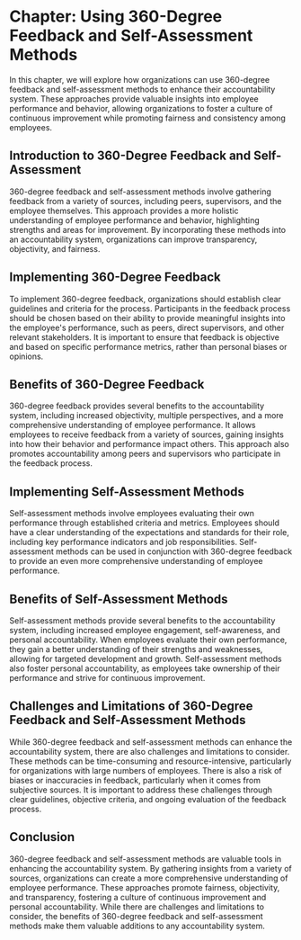 Chapter: Using 360-Degree Feedback and Self-Assessment Methods
==============================================================

In this chapter, we will explore how organizations can use 360-degree feedback and self-assessment methods to enhance their accountability system. These approaches provide valuable insights into employee performance and behavior, allowing organizations to foster a culture of continuous improvement while promoting fairness and consistency among employees.

**Introduction to 360-Degree Feedback and Self-Assessment**
-----------------------------------------------------------

360-degree feedback and self-assessment methods involve gathering feedback from a variety of sources, including peers, supervisors, and the employee themselves. This approach provides a more holistic understanding of employee performance and behavior, highlighting strengths and areas for improvement. By incorporating these methods into an accountability system, organizations can improve transparency, objectivity, and fairness.

**Implementing 360-Degree Feedback**
------------------------------------

To implement 360-degree feedback, organizations should establish clear guidelines and criteria for the process. Participants in the feedback process should be chosen based on their ability to provide meaningful insights into the employee's performance, such as peers, direct supervisors, and other relevant stakeholders. It is important to ensure that feedback is objective and based on specific performance metrics, rather than personal biases or opinions.

**Benefits of 360-Degree Feedback**
-----------------------------------

360-degree feedback provides several benefits to the accountability system, including increased objectivity, multiple perspectives, and a more comprehensive understanding of employee performance. It allows employees to receive feedback from a variety of sources, gaining insights into how their behavior and performance impact others. This approach also promotes accountability among peers and supervisors who participate in the feedback process.

**Implementing Self-Assessment Methods**
----------------------------------------

Self-assessment methods involve employees evaluating their own performance through established criteria and metrics. Employees should have a clear understanding of the expectations and standards for their role, including key performance indicators and job responsibilities. Self-assessment methods can be used in conjunction with 360-degree feedback to provide an even more comprehensive understanding of employee performance.

**Benefits of Self-Assessment Methods**
---------------------------------------

Self-assessment methods provide several benefits to the accountability system, including increased employee engagement, self-awareness, and personal accountability. When employees evaluate their own performance, they gain a better understanding of their strengths and weaknesses, allowing for targeted development and growth. Self-assessment methods also foster personal accountability, as employees take ownership of their performance and strive for continuous improvement.

**Challenges and Limitations of 360-Degree Feedback and Self-Assessment Methods**
---------------------------------------------------------------------------------

While 360-degree feedback and self-assessment methods can enhance the accountability system, there are also challenges and limitations to consider. These methods can be time-consuming and resource-intensive, particularly for organizations with large numbers of employees. There is also a risk of biases or inaccuracies in feedback, particularly when it comes from subjective sources. It is important to address these challenges through clear guidelines, objective criteria, and ongoing evaluation of the feedback process.

**Conclusion**
--------------

360-degree feedback and self-assessment methods are valuable tools in enhancing the accountability system. By gathering insights from a variety of sources, organizations can create a more comprehensive understanding of employee performance. These approaches promote fairness, objectivity, and transparency, fostering a culture of continuous improvement and personal accountability. While there are challenges and limitations to consider, the benefits of 360-degree feedback and self-assessment methods make them valuable additions to any accountability system.
